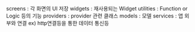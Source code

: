 screens : 각 화면의 UI 저장
widgets : 재사용되는 Widget
utilities : Function or Logic 등의 기능
providers : provider 관련 클래스
models : 모델
services : 앱 외부와 연결 ex) http연결등을 통한 데이터 통신등



